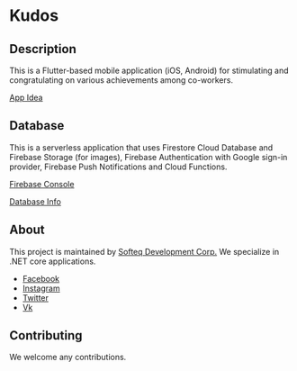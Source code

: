 # Kudos

## Description

This is a Flutter-based mobile application (iOS, Android) for stimulating and congratulating on various achievements among co-workers.

[App Idea](https://docs.google.com/presentation/d/1hFj7JDeOQ3kJ9RrAA1FjXpzsJbJj0erUM0CxSCStAac/edit?usp=sharing)

## Database

This is a serverless application that uses Firestore Cloud Database and Firebase Storage (for images), Firebase Authentication with Google sign-in provider, Firebase Push Notifications and Cloud Functions.

[Firebase Console](https://console.firebase.google.com/u/1/project/softeq-kudos/database/firestore/data~2Fachievements)

[Database Info](https://drive.google.com/file/d/1iQ3rSGrP_Ao4A70c5C-CIkl1kNlS6i3s/view?usp=sharing)

## About

This project is maintained by [Softeq Development Corp.](https://www.softeq.com/)
We specialize in .NET core applications.

 - [Facebook](https://web.facebook.com/Softeq.by/)
 - [Instagram](https://www.instagram.com/softeq/)
 - [Twitter](https://twitter.com/Softeq)
 - [Vk](https://vk.com/club21079655)

## Contributing

We welcome any contributions.
